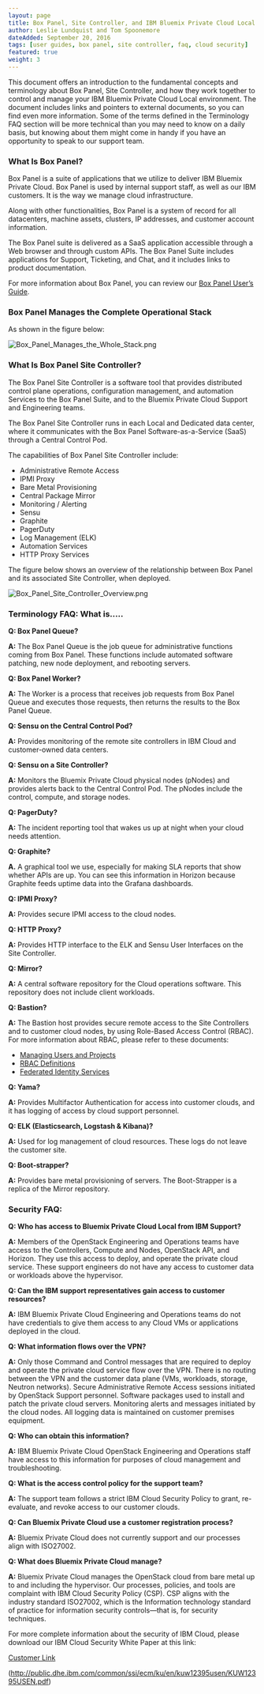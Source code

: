 ```yaml
---
layout: page
title: Box Panel, Site Controller, and IBM Bluemix Private Cloud Local
author: Leslie Lundquist and Tom Spoonemore
dateAdded: September 20, 2016
tags: [user guides, box panel, site controller, faq, cloud security]
featured: true
weight: 3
---
```


This document offers an introduction to the fundamental concepts and terminology about Box Panel, Site Controller, and how they work together to control and manage your IBM Bluemix Private Cloud Local environment. The document includes links and pointers to external documents, so you can find even more information. Some of the terms defined in the Terminology FAQ section will be more technical than you may need to know on a daily basis, but knowing about them might come in handy if you have an opportunity to speak to our support team.

### What Is Box Panel?

Box Panel is a suite of applications that we utilize to deliver IBM Bluemix Private Cloud. Box Panel is used by internal support staff, as well as our IBM customers. It is the way we manage cloud infrastructure.

Along with other functionalities, Box Panel is a system of record for all datacenters, machine assets, clusters, IP addresses, and customer account information.

The Box Panel suite is delivered as a SaaS application accessible through a Web browser and through custom APIs. The Box Panel Suite includes applications for Support, Ticketing, and Chat, and it includes links to product documentation.

For more information about Box Panel, you can review our [Box Panel User’s Guide](http://ibm-blue-box-help.github.io/help-documentation/gettingstarted/userguides/Box_Panel/).


### Box Panel Manages the Complete Operational Stack

As shown in the figure below: 

![Box_Panel_Manages_the_Whole_Stack.png]({{site.baseurl}}/img/Box_Panel_Manages_the_Whole_Stack.png)

### What Is Box Panel Site Controller?

The Box Panel Site Controller is a software tool that provides distributed control plane operations, configuration management, and automation Services to the Box Panel Suite, and to the Bluemix Private Cloud Support and Engineering teams.

The Box Panel Site Controller runs in each Local and Dedicated data center, where it communicates with the Box Panel Software-as-a-Service (SaaS) through a Central Control Pod.

The capabilities of Box Panel Site Controller include:

 * Administrative Remote Access
 * IPMI Proxy
 * Bare Metal Provisioning
 * Central Package Mirror
 * Monitoring / Alerting
 * Sensu
 * Graphite
 * PagerDuty
 * Log Management (ELK)
 * Automation Services
 * HTTP Proxy Services
 
The figure below shows an overview of the relationship between Box Panel and its associated Site Controller, when deployed.

![Box_Panel_Site_Controller_Overview.png]({{site.baseurl}}/img/Box_Panel_Site_Controller_Overview.png)

### Terminology FAQ: What is.....

**Q: Box Panel Queue?**

**A:** The Box Panel Queue is the job queue for administrative functions coming from Box Panel.
These functions include automated software patching, new node deployment, and rebooting servers.

**Q: Box Panel Worker?**

**A:** The Worker is a process that receives job requests from Box Panel Queue and executes those requests, then returns the results to the Box Panel Queue.

**Q: Sensu on the Central Control Pod?**

**A:** Provides monitoring of the remote site controllers in IBM Cloud and customer-owned
data centers.

**Q: Sensu on a Site Controller?**

**A:** Monitors the Bluemix Private Cloud physical nodes (pNodes) and provides alerts back to the Central Control Pod. The pNodes include the control, compute, and storage nodes.

**Q: PagerDuty?** 

**A:** The incident reporting tool that wakes us up at night when your cloud needs attention.

**Q: Graphite?** 

**A.** A graphical tool we use, especially for making SLA reports that show whether APIs are up. You can see this information in Horizon because Graphite feeds uptime data into the Grafana dashboards.

**Q: IPMI Proxy?**

**A:** Provides secure IPMI access to the cloud nodes.

**Q: HTTP Proxy?**

**A:** Provides HTTP interface to the ELK and Sensu User Interfaces on the Site Controller.

**Q: Mirror?**

**A:** A central software repository for the Cloud operations software. This repository does not include client workloads.

**Q: Bastion?**

**A:** The Bastion host provides secure remote access to the Site Controllers and to customer cloud nodes, by using Role-Based Access Control (RBAC). For more information about RBAC, please refer to these documents:

 * [Managing Users and Projects](http://ibm-blue-box-help.github.io/help-documentation/keystone/Managing_Users_and_Projects/)
 * [RBAC Definitions](http://ibm-blue-box-help.github.io/help-documentation/keystone/RBAC_Definitions/)
 * [Federated Identity Services](http://ibm-blue-box-help.github.io/help-documentation/keystone/k2k-federation/)

**Q: Yama?**

**A:** Provides Multifactor Authentication for access into customer clouds, and it has logging of access by cloud support personnel.

**Q: ELK (Elasticsearch, Logstash & Kibana)?**

**A:** Used for log management of cloud resources. These logs do not leave the customer site.

**Q: Boot-strapper?**

**A:** Provides bare metal provisioning of servers. The Boot-Strapper is a replica of the Mirror repository.

### Security FAQ:

**Q: Who has access to Bluemix Private Cloud Local from IBM Support?**

**A:** Members of the OpenStack Engineering and Operations teams have access to the Controllers, Compute and Nodes, OpenStack API, and Horizon. They use this access to deploy, and operate the private cloud service. These support engineers do not have any access to customer data or workloads above the hypervisor.

**Q: Can the IBM support representatives gain access to customer resources?**

**A:** IBM Bluemix Private Cloud Engineering and Operations teams do not have credentials to give them access to any Cloud VMs or applications deployed in the cloud.

**Q: What information flows over the VPN?**

**A:** Only those Command and Control messages that are required to deploy and operate the private cloud service flow over the VPN. There is no routing between the VPN and the customer data plane (VMs, workloads, storage, Neutron networks). Secure Administrative Remote Access sessions initiated by OpenStack Support personnel. Software packages used to install and patch the private cloud servers. Monitoring alerts and messages initiated by the cloud nodes. All logging data is maintained on customer premises equipment.

**Q: Who can obtain this information?**

**A:** IBM Bluemix Private Cloud OpenStack Engineering and Operations staff have access to this information for purposes of cloud management and troubleshooting.

**Q: What is the access control policy for the support team?**

**A:** The support team follows a strict IBM Cloud Security Policy to grant, re-evaluate, and revoke access to our customer clouds.

**Q: Can Bluemix Private Cloud use a customer registration process?**

**A:** Bluemix Private Cloud does not currently support and our processes align with ISO27002.

**Q: What does Bluemix Private Cloud manage?**

**A:** Bluemix Private Cloud manages the OpenStack cloud from bare metal up to and including the hypervisor. Our processes, policies, and tools are complaint with IBM Cloud Security Policy (CSP). CSP aligns with the industry standard ISO27002, which is the Information technology standard of practice for information security controls—that is, for security techniques.

For more complete information about the security of IBM Cloud, please download our IBM Cloud Security White Paper at this link:

[Customer Link](https://www.ibm.com/cloud-computing/bluemix/bluemix-private-cloud)

(http://public.dhe.ibm.com/common/ssi/ecm/ku/en/kuw12395usen/KUW12395USEN.pdf)
